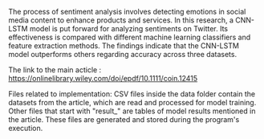 The process of sentiment analysis involves detecting emotions in social media content to enhance products and services. In this research, a CNN-LSTM model is put forward for analyzing sentiments on Twitter. Its effectiveness is compared with different machine learning classifiers and feature extraction methods. The findings indicate that the CNN-LSTM model outperforms others regarding accuracy across three datasets.

The link to the main acticle : https://onlinelibrary.wiley.com/doi/epdf/10.1111/coin.12415

Files related to implementation: CSV files inside the data folder contain the datasets from the article, which are read and processed for model training.
Other files that start with "result_" are tables of model results mentioned in the article. These files are generated and stored during the program's execution.
